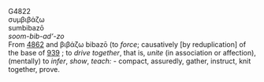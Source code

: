 <body>
  <p>G4822<br>  συμβιβάζω  <br> sumbibazō  <br><i>soom-bib-ad‘-zo </i><br>From <a href="g4862.htm">4862</a> and   βιβάζω    bibazō   (to <i>force</i>; causatively [by reduplication] of the base of <a href="g0939.htm">939</a> ; to <i>drive</i> <i>together</i>, that is, <i>unite</i> (in association or affection), (mentally) to <i>infer</i>, <i>show</i>, <i>teach:</i> - compact, assuredly, gather, instruct, knit together, prove.<br></p>
 </body>
